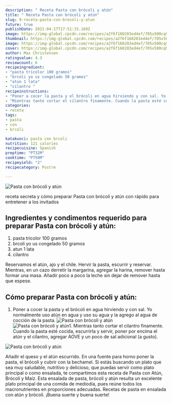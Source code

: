 ```yaml
---
description: " Receta Pasta con brócoli y atún"
title: " Receta Pasta con brócoli y atún"
slug: 9-receta-pasta-con-brocoli-y-atun
future: true
publishDate: 2021-04-17T17:51:15.169Z
image: https://img-global.cpcdn.com/recipes/a2f6f160283ed4ef/705x500cq90/pasta-con-brocoli-y-atun-foto-principal.jpg
thumbnail: https://img-global.cpcdn.com/recipes/a2f6f160283ed4ef/705x500cq90/pasta-con-brocoli-y-atun-foto-principal.jpg
image: https://img-global.cpcdn.com/recipes/a2f6f160283ed4ef/705x500cq90/pasta-con-brocoli-y-atun-foto-principal.jpg
cover: https://img-global.cpcdn.com/recipes/a2f6f160283ed4ef/705x500cq90/pasta-con-brocoli-y-atun-foto-principal.jpg
author: Max Christensen
ratingvalue: 4.3
reviewcount: 6
recipeingredient:
- "pasta tricolor 100 gramos"
- "brcoli yo us congelado 50 gramos"
- "atun 1 lata"
- "cilantro "
recipeinstructions:
- "Poner a cocer la pasta y el brócoli en agua hirviendo y con sal. Yo normalmente uso atún en agua y uso su agua y la agrego al agua de cocción de la pasta."
- "Mientras tanto cortar el cilantro finamente. Cuando la pasta esté cocida, escurrirla y servir, poner por encima el atún y el cilantro, agregar AOVE y un poco de sal adicional (a gusto)."
categories:
- receta
tags:
- pasta
- con
- brcoli

katakunci: pasta con brcoli 
nutrition: 121 calories
recipecuisine: Spanish
preptime: "PT32M"
cooktime: "PT50M"
recipeyield: "2"
recipecategory: Postre

---
```



![Pasta con brócoli y atún](https://img-global.cpcdn.com/recipes/a2f6f160283ed4ef/705x500cq90/pasta-con-brocoli-y-atun-foto-principal.jpg)

receta secreta y cómo preparar Pasta con brócoli y atún con rápido para entretener a los invitados

<!--inarticleads1-->

## Ingredientes y condimentos requerido para preparar Pasta con brócoli y atún:

1. pasta tricolor 100 gramos
1. brcoli yo us congelado 50 gramos
1. atun 1 lata
1. cilantro 

Reservamos el atún, ajo y el chile. Hervir la pasta, escurrir y reservar. Mientras, en un cazo derretir la margarina, agregar la harina, remover hasta formar una masa. Añadir poco a poco la leche sin dejar de remover hasta que espese. 

<!--inarticleads2-->

## Cómo preparar Pasta con brócoli y atún:

1. Poner a cocer la pasta y el brócoli en agua hirviendo y con sal. Yo normalmente uso atún en agua y uso su agua y la agrego al agua de cocción de la pasta.
<img src="https://img-global.cpcdn.com/steps/7c12cf314c6af785/160x128cq70/foto-del-paso-1-de-la-receta-pasta-con-brocoli-y-atun.jpg" alt="Pasta con brócoli y atún"><img src="https://img-global.cpcdn.com/steps/b7037b067db86f43/160x128cq70/foto-del-paso-1-de-la-receta-pasta-con-brocoli-y-atun.jpg" alt="Pasta con brócoli y atún">1. Mientras tanto cortar el cilantro finamente. Cuando la pasta esté cocida, escurrirla y servir, poner por encima el atún y el cilantro, agregar AOVE y un poco de sal adicional (a gusto).
<img src="https://img-global.cpcdn.com/steps/214198323a35f373/160x128cq70/foto-del-paso-2-de-la-receta-pasta-con-brocoli-y-atun.jpg" alt="Pasta con brócoli y atún">

Añadir el queso y el atún escurrido. En una fuente para horno poner la pasta, el brócoli y cubrir con la bechamel. Si estás buscando un plato que sea muy saludable, nutritivo y delicioso, que puedas servir como plato principal o como ensalada, te compartimos esta receta de Pasta con Atún, Brócoli y Maíz. Esta ensalada de pasta, brócoli y atún resulta un excelente plato principal de una comida de mediodía, pues reúne todos los macronutrientes en proporciones adecuadas. Recetas de pasta en ensalada con atún y brócoli. 
¡Buena suerte y buena suerte!

